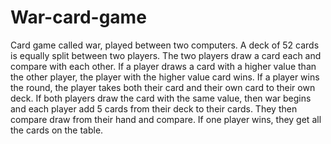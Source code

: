 # War-card-game
Card game called war, played between two computers. A deck of 52 cards is equally split between two players.  The two players draw a card each and compare with each other. If a player draws a card with a higher value than the other player, the player with the higher value card wins. If a player wins the round, the player takes both their card and their own card to their own deck. If both players draw the card with the same value, then war begins and each player add 5 cards from their deck to their cards. They then compare draw from their hand and compare. If one player wins, they get all the cards on the table.
